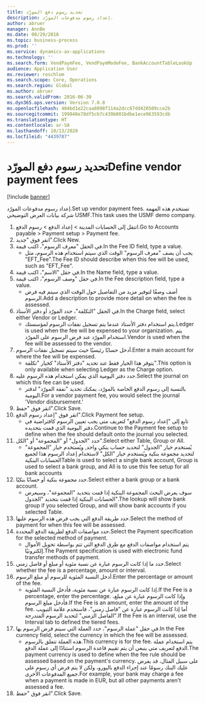```yaml
---
title: ‏‫تحديد رسوم دفع المورّد‬
description: إعداد رسوم مدفوعات المورّد.
author: abruer
manager: AnnBe
ms.date: 08/29/2018
ms.topic: business-process
ms.prod: ''
ms.service: dynamics-ax-applications
ms.technology: ''
ms.search.form: VendPaymFee, VendPaymModeFee, BankAccountTableLookUp
audience: Application User
ms.reviewer: roschlom
ms.search.scope: Core, Operations
ms.search.region: Global
ms.author: abruer
ms.search.validFrom: 2016-06-30
ms.dyn365.ops.version: Version 7.0.0
ms.openlocfilehash: 404bd1e22caa8098f114a2dcc67dd420509cce2b
ms.sourcegitcommit: 199848e78df5cb7c439b001bdbe1ece963593cdb
ms.translationtype: HT
ms.contentlocale: ar-SA
ms.lasthandoff: 10/13/2020
ms.locfileid: "4439787"
---
```

# <a name="define-vendor-payment-fees"></a><span data-ttu-id="24ca0-103">‏‫تحديد رسوم دفع المورّد‬</span><span class="sxs-lookup"><span data-stu-id="24ca0-103">Define vendor payment fees</span></span>

[!include [banner](../../includes/banner.md)]

<span data-ttu-id="24ca0-104">إعداد رسوم مدفوعات المورّد.</span><span class="sxs-lookup"><span data-stu-id="24ca0-104">Set up vendor payment fees.</span></span> <span data-ttu-id="24ca0-105">تستخدم هذه المهمة شركة بيانات العرض التوضيحي USMF.</span><span class="sxs-lookup"><span data-stu-id="24ca0-105">This task uses the USMF demo company.</span></span>

1. <span data-ttu-id="24ca0-106">انتقل إلى الحسابات المدينة > إعداد الدفع‬ > رسوم الدفع‬.</span><span class="sxs-lookup"><span data-stu-id="24ca0-106">Go to Accounts payable > Payment setup > Payment fee.</span></span>
2. <span data-ttu-id="24ca0-107">انقر فوق "جديد".</span><span class="sxs-lookup"><span data-stu-id="24ca0-107">Click New.</span></span>
3. <span data-ttu-id="24ca0-108">في الحقل "معرف الرسوم"، اكتب قيمة.</span><span class="sxs-lookup"><span data-stu-id="24ca0-108">In the Fee ID field, type a value.</span></span>
    * <span data-ttu-id="24ca0-109">يجب أن يصف "معرف الرسوم" الوقت الذي سيتم استخدام هذه الرسوم، مثل "EFT_Fee".</span><span class="sxs-lookup"><span data-stu-id="24ca0-109">The Fee ID should describe when this fee will be used, such as "EFT_Fee".</span></span>  
4. <span data-ttu-id="24ca0-110">في حقل "الاسم"، اكتب قيمة.</span><span class="sxs-lookup"><span data-stu-id="24ca0-110">In the Name field, type a value.</span></span>
5. <span data-ttu-id="24ca0-111">في حقل "وصف الرسوم"، اكتب قيمة.</span><span class="sxs-lookup"><span data-stu-id="24ca0-111">In the Fee description field, type a value.</span></span>
    * <span data-ttu-id="24ca0-112">أضف وصفًا لتوفير مزيد من التفاصيل حول الوقت الذي سيتم فيه فرض الرسوم.</span><span class="sxs-lookup"><span data-stu-id="24ca0-112">Add a description to provide more detail on when the fee is assessed.</span></span>  
6. <span data-ttu-id="24ca0-113">في الحقل "التكلفة‬"، حدد المورّد أو دفتر الأستاذ.</span><span class="sxs-lookup"><span data-stu-id="24ca0-113">In the Charge field, select either Vendor or Ledger.</span></span>
    * <span data-ttu-id="24ca0-114">يتم استخدام دفتر الأستاذ عندما يتم تسجيل نفقات الرسوم لمؤسستك.</span><span class="sxs-lookup"><span data-stu-id="24ca0-114">Ledger is used when the fee will be expensed to your organization.</span></span>  <span data-ttu-id="24ca0-115">يتم استخدام المورّد عند فرض الرسوم على المورّد.</span><span class="sxs-lookup"><span data-stu-id="24ca0-115">Vendor is used when the fee will be assessed to the vendor.</span></span>  
7. <span data-ttu-id="24ca0-116">أدخل حسابًا رئيسيًا حيث سيتم تسجيل نفقات الرسوم.</span><span class="sxs-lookup"><span data-stu-id="24ca0-116">Enter a main account for where the fee will be expensed.</span></span>
    * <span data-ttu-id="24ca0-117">يتوفر هذا الخيار فقط عند تحديد "دفتر الأستاذ" كخيار "تكلفة".</span><span class="sxs-lookup"><span data-stu-id="24ca0-117">This option is only available when selecting Ledger as the Charge option.</span></span>  
8. <span data-ttu-id="24ca0-118">حدد دفتر اليومية الذي يمكن استخدام هذه الرسوم عليه.</span><span class="sxs-lookup"><span data-stu-id="24ca0-118">Select the journal on which this fee can be used.</span></span> 
    * <span data-ttu-id="24ca0-119">بالنسبة إلى رسوم الدفع الخاصة بالمورّد، يمكنك تحديد "نفقة المورّد" لدفتر اليومية.</span><span class="sxs-lookup"><span data-stu-id="24ca0-119">For a vendor payment fee, you would select the journal 'Vendor disbursement.'</span></span>  
9. <span data-ttu-id="24ca0-120">انقر فوق "حفظ".</span><span class="sxs-lookup"><span data-stu-id="24ca0-120">Click Save.</span></span>
10. <span data-ttu-id="24ca0-121">انقر فوق "إعداد رسوم الدفع‬".</span><span class="sxs-lookup"><span data-stu-id="24ca0-121">Click Payment fee setup.</span></span>
    * <span data-ttu-id="24ca0-122">تابع إلى "إعداد رسوم الدفع" لتعريف متى يجب تعيين الرسوم كافتراضية في دفتر اليومية الذي قمت بتحديده.</span><span class="sxs-lookup"><span data-stu-id="24ca0-122">Continue to the Payment fee setup to define when the fee should default onto the journal you selected.</span></span>  
11. <span data-ttu-id="24ca0-123">حدد "الجدول" أو "المجموعة" أو "الكل".</span><span class="sxs-lookup"><span data-stu-id="24ca0-123">Select either Table, Group or All.</span></span>
    * <span data-ttu-id="24ca0-124">يُستخدم خيار "الجدول" لتحديد حساب بنكي واحد, ويُستخدم خيار "المجموعة" لتحديد مجموعة بنكية ويُستخدم خيار "الكل" لاستخدام إعداد الرسوم هذا لجميع الحسابات البنكية</span><span class="sxs-lookup"><span data-stu-id="24ca0-124">Table is used to select a single bank account, Group is used to select a bank group, and All is to use this fee setup for all bank accounts</span></span>  
12. <span data-ttu-id="24ca0-125">حدد مجموعة بنكية أو حسابًا بنكيًا.</span><span class="sxs-lookup"><span data-stu-id="24ca0-125">Select either a bank group or a bank account.</span></span>
    * <span data-ttu-id="24ca0-126">سوف يعرض البحث المجموعة البنكية إذا قمت بتحديد "المجموعة"، وسيعرض الحسابات البنكية إذا قمت بتحديد "الجدول".</span><span class="sxs-lookup"><span data-stu-id="24ca0-126">The lookup will show bank group if you selected Group, and will show bank accounts if you selected Table.</span></span>  
13. <span data-ttu-id="24ca0-127">حدد طريقة الدفع التي يجب فرض هذه الرسوم عليها.</span><span class="sxs-lookup"><span data-stu-id="24ca0-127">Select the method of payment for when this fee will be assessed.</span></span>
14. <span data-ttu-id="24ca0-128">حدد مواصفات الدفع لطريقة الدفع المحددة.</span><span class="sxs-lookup"><span data-stu-id="24ca0-128">Select the Payment specification for the selected method of payment.</span></span>
    * <span data-ttu-id="24ca0-129">يتم استخدام مواصفات الدفع مع طرق الدفع التي تتم بواسطة تحويل الأموال إلكترونيًا.</span><span class="sxs-lookup"><span data-stu-id="24ca0-129">The Payment specification is used with electronic fund transfer methods of payment.</span></span>  
15. <span data-ttu-id="24ca0-130">حدد ما إذا كانت الرسوم عبارة عن نسبة مئوية أو مبلغ أو فاصل زمني.</span><span class="sxs-lookup"><span data-stu-id="24ca0-130">Select whether the fee is a percentage, amount or interval.</span></span>
16. <span data-ttu-id="24ca0-131">أدخل النسبة المئوية للرسوم أو مبلغ الرسوم.</span><span class="sxs-lookup"><span data-stu-id="24ca0-131">Enter the percentage or amount of the fee.</span></span>
    * <span data-ttu-id="24ca0-132">إذا كانت الرسوم عبارة عن نسبة مئوية، فأدخل النسبة المئوية.</span><span class="sxs-lookup"><span data-stu-id="24ca0-132">If the Fee is a percentage, enter the percentage.</span></span> <span data-ttu-id="24ca0-133">وإذا كانت الرسوم عبارة عن مبلغ، فأدخل مبلغ الرسوم.</span><span class="sxs-lookup"><span data-stu-id="24ca0-133">If the Fee is an amount, enter the amount of the fee.</span></span> <span data-ttu-id="24ca0-134">أما إذا كانت الرسوم عبارة عن "فاصل زمني"، فاستخدم علامة التبويب "الفاصل الزمني" لتحديد الرسوم المتدرجة.</span><span class="sxs-lookup"><span data-stu-id="24ca0-134">If the Fee is an interval, use the Interval tab to defined the tiered fees.</span></span>  
17. <span data-ttu-id="24ca0-135">في حقل "عملة الرسوم‬"، حدد العملة التي سيتم فرض الرسوم بها.</span><span class="sxs-lookup"><span data-stu-id="24ca0-135">In the Fee currency field, select the currency in which the fee will be assessed.</span></span>
    * <span data-ttu-id="24ca0-136">هذه العملة تتعلق بالرسوم.</span><span class="sxs-lookup"><span data-stu-id="24ca0-136">This currency is for the fee.</span></span> <span data-ttu-id="24ca0-137">يتم استخدام عملة الدفع لتعريف متى ينبغي أن يتم تقييم قاعدة الرسوم استنادًا إلى عملة الدفع.</span><span class="sxs-lookup"><span data-stu-id="24ca0-137">The payment currency is used to define when the fee rule should be assessed based on the payment's currency.</span></span> <span data-ttu-id="24ca0-138">على سبيل المثال، قد يفرض عليك البنك رسومًا عند إجراء الدفع باليورو، ولكن لا يتم فرض أي رسوم على جميع المدفوعات الأخرى.</span><span class="sxs-lookup"><span data-stu-id="24ca0-138">For example, your bank may charge a fee when a payment is made in EUR, but all other payments aren't assessed a fee.</span></span>  
18. <span data-ttu-id="24ca0-139">انقر فوق "حفظ".</span><span class="sxs-lookup"><span data-stu-id="24ca0-139">Click Save.</span></span>

